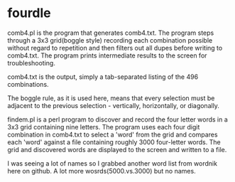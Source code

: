 # fourdle
comb4.pl is the program that generates comb4.txt. The program steps through a 3x3 grid(boggle style) recording each combination possible without regard to repetition and then filters out all dupes before writing to comb4.txt. The program prints intermediate results to the screen for troubleshooting.

comb4.txt is the output, simply a tab-separated listing of the 496 combinations.

The boggle rule, as it is used here, means that every selection must be adjacent to the previous selection - vertically, horizontally, or diagonally.

findem.pl is a perl program to discover and record the four letter words in a 3x3 grid containing nine letters. The program uses each four digit combination in comb4.txt to select a 'word' from the grid and compares each 'word' against a file containing roughly 3000 four-letter words. The grid and discovered words are displayed to the screen and written to a file.

I was seeing a lot of names so I grabbed another word list from wordnik here on github. A lot more wosrds(5000.vs.3000) but no names.
